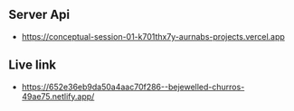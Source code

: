 ## Server Api 
-  https://conceptual-session-01-k701thx7y-aurnabs-projects.vercel.app

## Live link 

- https://652e36eb9da50a4aac70f286--bejewelled-churros-49ae75.netlify.app/
